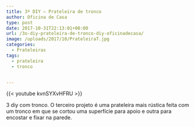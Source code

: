 ```yaml
---
title: 3º DIY – Prateleira de tronco
author: Oficina de Casa
type: post
date: 2017-10-31T22:13:01+00:00
url: /3o-diy-prateleira-de-tronco-diy-oficinadecasa/
image: /uploads/2017/10/PrateleiraT.jpg
categories:
  - Prateleiras
tags:
  - prateleira
  - tronco


---
```

{{< youtube kvnSYXvHFRU >}}

3 diy com tronco. O terceiro projeto é uma prateleira mais rústica feita com um tronco em que se cortou uma superfície para apoio e outra para encostar e fixar na parede.
